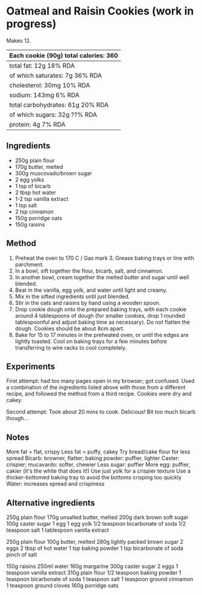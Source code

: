Oatmeal and Raisin Cookies (work in progress)
==========================

Makes 12.

| Each cookie (90g)           total calories: 360
| -----------------------------------------------
| total fat: 12g                          18% RDA
|     of which saturates: 7g              36% RDA
| cholesterol: 30mg                       10% RDA
| sodium: 143mg                            6% RDA
| total carbohydrates: 61g                20% RDA
|     of which sugars: 32g                ??% RDA
| protein: 4g                              7% RDA

Ingredients
-----------

- 250g plain flour
- 170g butter, melted
- 300g muscovado/brown sugar
- 2 egg yolks
- 1 tsp of bicarb
- 2 tbsp hot water
- 1-2 tsp vanilla extract
- 1 tsp salt
- 2 tsp cinnamon
- 150g porridge oats
- 150g raisins

Method
------

1. Preheat the oven to 170 C / Gas mark 3. Grease baking trays or line with
   parchment.
2. In a bowl, sift together the flour, bicarb, salt, and cinnamon.
3. In another bowl, cream together the melted butter and sugar until well
   blended.
4. Beat in the vanilla, egg yolk, and water until light and creamy.
5. Mix in the sifted ingredients until just blended.
6. Stir in the oats and raisins by hand using a wooden spoon.
7. Drop cookie dough onto the prepared baking trays, with each cookie around 4
   tablespoons of dough (for smaller cookies, drop 1 rounded tablespoonful and
   adjust baking time as necessary). Do not flatten the dough. Cookies should
   be about 8cm apart.
8. Bake for 15 to 17 minutes in the preheated oven, or until the edges are
   lightly toasted. Cool on baking trays for a few minutes before transferring
   to wire racks to cool completely.

Experiments
-----------

First attempt: had too many pages open in my browser; got confused. Used a
combination of the ingredients listed above with those from a different recipe,
and followed the method from a third recipe. Cookies were dry and cakey.

Second attempt: Took about 20 mins to cook. Delicious! Bit too much bicarb
though...

Notes
-----

More fat = flat, crispy
Less fat = puffy, cakey
Try bread/cake flour for less spread
Bicarb: browner, flatter; baking powder: puffier, lighter
Caster: crispier; mucavardo: softer, chewier
Less sugar: puffier
More egg: puffier, cakier (it's the white that does it!)
Use just yolk for a crispier texture
Use a thicker-bottomed baking tray to avoid the bottoms crisping too quickly
Water: increases spread and crispiness

Alternative ingredients
-----------------------

250g plain flour
170g unsalted butter, melted
200g dark brown soft sugar
100g caster sugar
1 egg
1 egg yolk
1/2 teaspoon bicarbonate of soda
1/2 teaspoon salt
1 tablespoon vanilla extract

250g plain flour
100g butter, melted
280g lightly packed brown sugar
2 eggs
2 tbsp of hot water
1 tsp baking powder
1 tsp bicarbonate of soda
pinch of salt

150g raisins
250ml water
160g margarine
300g caster sugar
2 eggs
1 teaspoon vanilla extract
310g plain flour
1/2 teaspoon baking powder
1 teaspoon bicarbonate of soda
1 teaspoon salt
1 teaspoon ground cinnamon
1 teaspoon ground cloves
160g porridge oats

